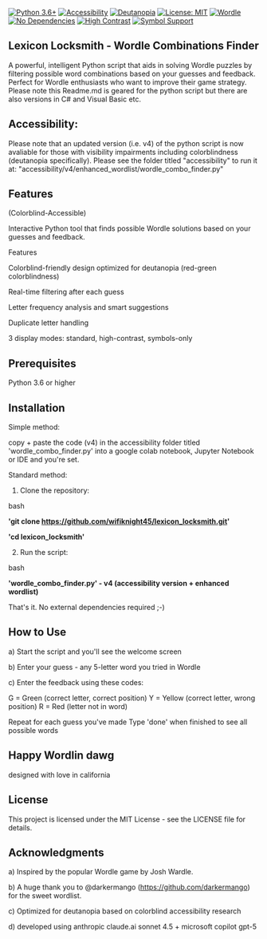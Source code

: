 
[![Python 3.6+](https://img.shields.io/badge/python-3.6+-blue.svg)](https://www.python.org/downloads/)
[![Accessibility](https://img.shields.io/badge/accessibility-colorblind%20friendly-brightgreen.svg)](https://github.com/wifiknight45/lexicon_locksmith)
[![Deutanopia](https://img.shields.io/badge/optimized-deutanopia-blue.svg)](https://github.com/wifiknight45/lexicon_locksmith)
[![License: MIT](https://img.shields.io/badge/License-MIT-yellow.svg)](https://opensource.org/licenses/MIT)
[![Wordle](https://img.shields.io/badge/game-Wordle%20solver-success.svg)](https://github.com/wifiknight45/lexicon_locksmith)
[![No Dependencies](https://img.shields.io/badge/dependencies-none-success.svg)](https://github.com/wifiknight45/lexicon_locksmith)
[![High Contrast](https://img.shields.io/badge/display-high%20contrast%20mode-orange.svg)](https://github.com/wifiknight45/lexicon_locksmith)
[![Symbol Support](https://img.shields.io/badge/symbols-visual%20encoding-purple.svg)](https://github.com/wifiknight45/lexicon_locksmith)
## Lexicon Locksmith - Wordle Combinations Finder

A powerful, intelligent Python script that aids in solving Wordle puzzles by filtering possible word combinations based on your guesses and feedback. Perfect for Wordle enthusiasts who want to improve their game strategy. Please note this Readme.md is geared for the python script but there are also versions in C# and Visual Basic etc.

## Accessibility: 
Please note that an updated version (i.e. v4) of the python script is now avaliable for those with visibility impairments including colorblindness (deutanopia specifically). Please see the folder titled "accessibility" to run it at: "accessibility/v4/enhanced_wordlist/wordle_combo_finder.py" 


## Features

(Colorblind-Accessible)

Interactive Python tool that finds possible Wordle solutions based on your guesses and feedback.

Features

Colorblind-friendly design optimized for deutanopia (red-green colorblindness)

Real-time filtering after each guess

Letter frequency analysis and smart suggestions

Duplicate letter handling

3 display modes: standard, high-contrast, symbols-only


## Prerequisites

Python 3.6 or higher


## Installation

Simple method:

copy + paste the code (v4) in the accessibility folder titled 'wordle_combo_finder.py' into a google colab notebook, Jupyter Notebook or IDE and you're set.

Standard method:

1) Clone the repository:

bash

**'git clone https://github.com/wifiknight45/lexicon_locksmith.git'**

**'cd lexicon_locksmith'**


2) Run the script:

bash

**'wordle_combo_finder.py' - v4 (accessibility version + enhanced wordlist)**

That's it. No external dependencies required ;-)

## How to Use

a) Start the script and you'll see the welcome screen

b) Enter your guess - any 5-letter word you tried in Wordle

c) Enter the feedback using these codes:

G = Green (correct letter, correct position)
Y = Yellow (correct letter, wrong position)
R = Red (letter not in word)

Repeat for each guess you've made
Type 'done' when finished to see all possible words


## Happy Wordlin dawg
designed with love in california 


## License
This project is licensed under the MIT License - see the LICENSE file for details.


## Acknowledgments
a) Inspired by the popular Wordle game by Josh Wardle.

b) A huge thank you to @darkermango (https://github.com/darkermango) for the sweet wordlist.

c) Optimized for deutanopia based on colorblind accessibility research

d) developed using anthropic claude.ai sonnet 4.5 + microsoft copilot gpt-5 

